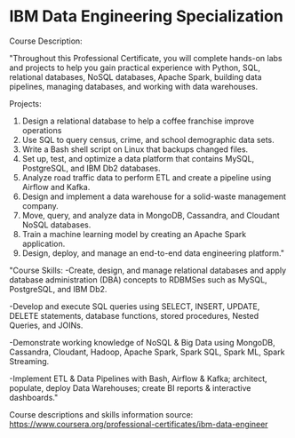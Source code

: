 # IBM Data Engineering Specialization

Course Description:

"Throughout this Professional Certificate, you will complete hands-on labs and projects to help you gain practical experience with Python, SQL, relational databases, NoSQL databases, Apache Spark, building data pipelines, managing databases, and working with data warehouses.

Projects:
1) Design a relational database to help a coffee franchise improve operations
2) Use SQL to query census, crime, and school demographic data sets.
3) Write a Bash shell script on Linux that backups changed files.
4) Set up, test, and optimize a data platform that contains MySQL, PostgreSQL, and IBM Db2 databases.
5) Analyze road traffic data to perform ETL and create a pipeline using Airflow and Kafka.
6) Design and implement a data warehouse for a solid-waste management company.
7) Move, query, and analyze data in MongoDB, Cassandra, and Cloudant NoSQL databases.
8) Train a machine learning model by creating an Apache Spark application.
9) Design, deploy, and manage an end-to-end data engineering platform."


"Course Skills:
-Create, design, and manage relational databases and apply database administration (DBA) concepts to RDBMSes such as MySQL, PostgreSQL, and IBM Db2. 

-Develop and execute SQL queries using SELECT, INSERT, UPDATE, DELETE statements, database functions,  stored procedures, Nested Queries, and JOINs. 

-Demonstrate working knowledge of NoSQL & Big Data using MongoDB, Cassandra, Cloudant, Hadoop, Apache Spark, Spark SQL, Spark ML, Spark Streaming. 

-Implement ETL & Data Pipelines with Bash, Airflow & Kafka; architect, populate, deploy Data Warehouses; create BI reports & interactive dashboards."

Course descriptions and skills information source: https://www.coursera.org/professional-certificates/ibm-data-engineer
